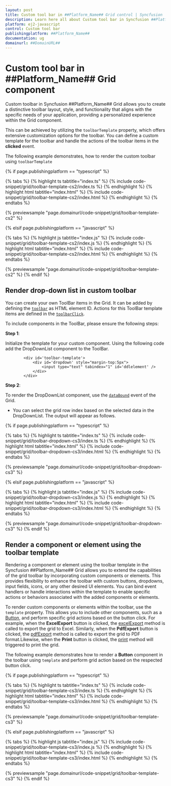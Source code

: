 ```yaml
---
layout: post
title: Custom tool bar in ##Platform_Name## Grid control | Syncfusion
description: Learn here all about Custom tool bar in Syncfusion ##Platform_Name## Grid control of Syncfusion Essential JS 2 and more.
platform: ej2-javascript
control: Custom tool bar 
publishingplatform: ##Platform_Name##
documentation: ug
domainurl: ##DomainURL##
---
```


# Custom tool bar in ##Platform_Name## Grid component

Custom toolbar in Syncfusion ##Platform_Name## Grid allows you to create a distinctive toolbar layout, style, and functionality that aligns with the specific needs of your application, providing a personalized experience within the Grid component.

This can be achieved by utilizing the `toolbarTemplate` property, which offers extensive customization options for the toolbar. You can define a custom template for the toolbar and handle the actions of the toolbar items in the **clicked** event.

The following example demonstrates, how to render the custom toolbar using `toolbarTemplate`

{% if page.publishingplatform == "typescript" %}

 {% tabs %}
{% highlight ts tabtitle="index.ts" %}
{% include code-snippet/grid/toolbar-template-cs2/index.ts %}
{% endhighlight %}
{% highlight html tabtitle="index.html" %}
{% include code-snippet/grid/toolbar-template-cs2/index.html %}
{% endhighlight %}
{% endtabs %}
        
{% previewsample "page.domainurl/code-snippet/grid/toolbar-template-cs2" %}

{% elsif page.publishingplatform == "javascript" %}

{% tabs %}
{% highlight js tabtitle="index.js" %}
{% include code-snippet/grid/toolbar-template-cs2/index.js %}
{% endhighlight %}
{% highlight html tabtitle="index.html" %}
{% include code-snippet/grid/toolbar-template-cs2/index.html %}
{% endhighlight %}
{% endtabs %}

{% previewsample "page.domainurl/code-snippet/grid/toolbar-template-cs2" %}
{% endif %}

## Render drop-down list in custom toolbar

You can create your own ToolBar items in the Grid. It can be added by defining the [`toolbar`](../../api/grid/#toolbar) as HTML element ID. Actions for this ToolBar template items are defined in the [`toolbarClick`](../../api/grid/#toolbarclick).

To include components in the ToolBar, please ensure the following steps:

**Step 1**:

Initialize the template for your custom component. Using the following code add the DropDownList component to the ToolBar.

```
        <div id='toolbar-template'>
            <div id='dropdown' style="margin-top:5px">
                <input type="text" tabindex="1" id='ddlelement' />
            </div>
        </div>

```

**Step 2**:

To render the DropDownList component, use the [`dataBound`](../../api/grid/#databound) event of the Grid.

* You can select the grid row index based on the selected data in the DropDownList. The output will appear as follows.

{% if page.publishingplatform == "typescript" %}

 {% tabs %}
{% highlight ts tabtitle="index.ts" %}
{% include code-snippet/grid/toolbar-dropdown-cs3/index.ts %}
{% endhighlight %}
{% highlight html tabtitle="index.html" %}
{% include code-snippet/grid/toolbar-dropdown-cs3/index.html %}
{% endhighlight %}
{% endtabs %}
        
{% previewsample "page.domainurl/code-snippet/grid/toolbar-dropdown-cs3" %}

{% elsif page.publishingplatform == "javascript" %}

{% tabs %}
{% highlight js tabtitle="index.js" %}
{% include code-snippet/grid/toolbar-dropdown-cs3/index.js %}
{% endhighlight %}
{% highlight html tabtitle="index.html" %}
{% include code-snippet/grid/toolbar-dropdown-cs3/index.html %}
{% endhighlight %}
{% endtabs %}

{% previewsample "page.domainurl/code-snippet/grid/toolbar-dropdown-cs3" %}
{% endif %}

## Render a component or element using the toolbar template

Rendering a component or element using the toolbar template in the Syncfusion ##Platform_Name## Grid allows you to extend the capabilities of the grid toolbar by incorporating custom components or elements. This provides flexibility to enhance the toolbar with custom buttons, dropdowns, input fields, icons, or any other desired UI elements. You can bind event handlers or handle interactions within the template to enable specific actions or behaviors associated with the added components or elements.

To render custom components or elements within the toolbar, use the `template` property. This allows you to include other components, such as a [Button](../../button/getting-started), and perform specific grid actions based on the button click. For example, when the **ExcelExport** button is clicked, the [excelExport](../../api/grid/#excelexport) method is called to export the grid to Excel. Similarly, when the **PdfExport** button is clicked, the [pdfExport](../../api/grid/#pdfexport) method is called to export the grid to PDF format.Likewise, when the **Print** button is clicked, the [print](../../api/grid/#print) method will triggered to print the grid.

The following example demonstrates how to render a **Button** component in the toolbar using `template` and perform grid action based on the respected button click.

{% if page.publishingplatform == "typescript" %}

 {% tabs %}
{% highlight ts tabtitle="index.ts" %}
{% include code-snippet/grid/toolbar-template-cs3/index.ts %}
{% endhighlight %}
{% highlight html tabtitle="index.html" %}
{% include code-snippet/grid/toolbar-template-cs3/index.html %}
{% endhighlight %}
{% endtabs %}
        
{% previewsample "page.domainurl/code-snippet/grid/toolbar-template-cs3" %}

{% elsif page.publishingplatform == "javascript" %}

{% tabs %}
{% highlight js tabtitle="index.js" %}
{% include code-snippet/grid/toolbar-template-cs3/index.js %}
{% endhighlight %}
{% highlight html tabtitle="index.html" %}
{% include code-snippet/grid/toolbar-template-cs3/index.html %}
{% endhighlight %}
{% endtabs %}

{% previewsample "page.domainurl/code-snippet/grid/toolbar-template-cs3" %}
{% endif %}